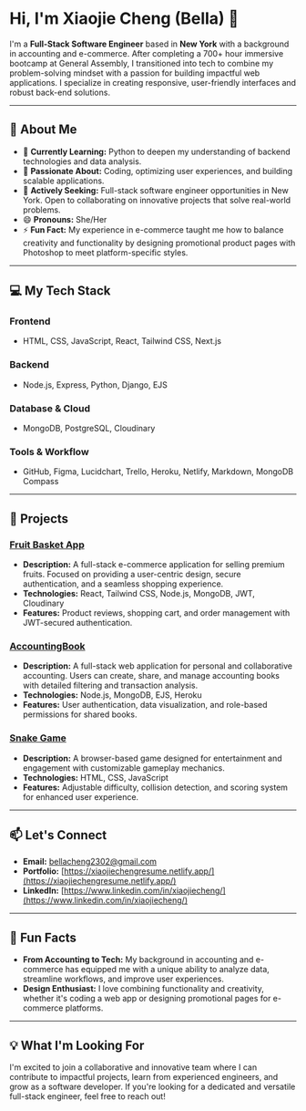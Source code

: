 # Hi, I'm Xiaojie Cheng (Bella) 👋

I'm a **Full-Stack Software Engineer** based in **New York** with a background in accounting and e-commerce. After completing a 700+ hour immersive bootcamp at General Assembly, I transitioned into tech to combine my problem-solving mindset with a passion for building impactful web applications. I specialize in creating responsive, user-friendly interfaces and robust back-end solutions.

---

## 🌟 About Me
- 🌱 **Currently Learning:** Python to deepen my understanding of backend technologies and data analysis.
- 👀 **Passionate About:** Coding, optimizing user experiences, and building scalable applications.
- 💼 **Actively Seeking:** Full-stack software engineer opportunities in New York. Open to collaborating on innovative projects that solve real-world problems.
- 😄 **Pronouns:** She/Her
- ⚡ **Fun Fact:** My experience in e-commerce taught me how to balance creativity and functionality by designing promotional product pages with Photoshop to meet platform-specific styles.

---

## 💻 My Tech Stack

### Frontend
- HTML, CSS, JavaScript, React, Tailwind CSS, Next.js

### Backend
- Node.js, Express, Python, Django, EJS

### Database & Cloud
- MongoDB, PostgreSQL, Cloudinary

### Tools & Workflow
- GitHub, Figma, Lucidchart, Trello, Heroku, Netlify, Markdown, MongoDB Compass

---

## 🚀 Projects

### [Fruit Basket App](#)
- **Description:** A full-stack e-commerce application for selling premium fruits. Focused on providing a user-centric design, secure authentication, and a seamless shopping experience.
- **Technologies:** React, Tailwind CSS, Node.js, MongoDB, JWT, Cloudinary
- **Features:** Product reviews, shopping cart, and order management with JWT-secured authentication.

### [AccountingBook](#)
- **Description:** A full-stack web application for personal and collaborative accounting. Users can create, share, and manage accounting books with detailed filtering and transaction analysis.
- **Technologies:** Node.js, MongoDB, EJS, Heroku
- **Features:** User authentication, data visualization, and role-based permissions for shared books.

### [Snake Game](#)
- **Description:** A browser-based game designed for entertainment and engagement with customizable gameplay mechanics.
- **Technologies:** HTML, CSS, JavaScript
- **Features:** Adjustable difficulty, collision detection, and scoring system for enhanced user experience.

---

## 📫 Let's Connect
- **Email:** bellacheng2302@gmail.com  
- **Portfolio:** [https://xiaojiechengresume.netlify.app/](https://xiaojiechengresume.netlify.app/)  
- **LinkedIn:** [https://www.linkedin.com/in/xiaojiecheng/](https://www.linkedin.com/in/xiaojiecheng/)


---

## 📌 Fun Facts
- **From Accounting to Tech:** My background in accounting and e-commerce has equipped me with a unique ability to analyze data, streamline workflows, and improve user experiences.
- **Design Enthusiast:** I love combining functionality and creativity, whether it's coding a web app or designing promotional pages for e-commerce platforms.

---

## 💡 What I'm Looking For
I'm excited to join a collaborative and innovative team where I can contribute to impactful projects, learn from experienced engineers, and grow as a software developer. If you're looking for a dedicated and versatile full-stack engineer, feel free to reach out!


<!---
BellaCheng28/BellaCheng28 is a ✨ special ✨ repository because its `README.md` (this file) appears on your GitHub profile.
You can click the Preview link to take a look at your changes.
--->
